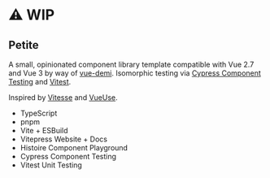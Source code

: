 # ⚠️ WIP
## Petite

A small, opinionated component library template compatible with Vue 2.7 and Vue 3 by way of [vue-demi](https://github.com/vueuse/vue-demi). Isomorphic testing via [Cypress Component Testing](https://on.cypress.io/component) and [Vitest](https://github.com/vitest-dev/vitest).

Inspired by [Vitesse](https://github.com/antfu/vitesse) and [VueUse](https://github.com/vueuse/vueuse).

* TypeScript
* pnpm
* Vite + ESBuild
* Vitepress Website + Docs
* Histoire Component Playground
* Cypress Component Testing
* Vitest Unit Testing
